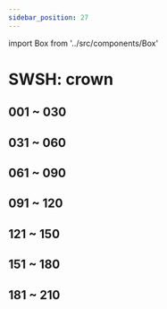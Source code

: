 ```yaml
---
sidebar_position: 27
---
```

import Box from '../src/components/Box'

# SWSH: crown

## 001 ~ 030
<Box dexid="swsh_crown" index="0" title="001 ~ 030" />

## 031 ~ 060
<Box dexid="swsh_crown" index="1" title="031 ~ 060" />

## 061 ~ 090
<Box dexid="swsh_crown" index="2" title="061 ~ 090" />

## 091 ~ 120
<Box dexid="swsh_crown" index="3" title="091 ~ 120" />

## 121 ~ 150
<Box dexid="swsh_crown" index="4" title="121 ~ 150" />

## 151 ~ 180
<Box dexid="swsh_crown" index="5" title="151 ~ 180" />

## 181 ~ 210
<Box dexid="swsh_crown" index="6" title="181 ~ 210" />
